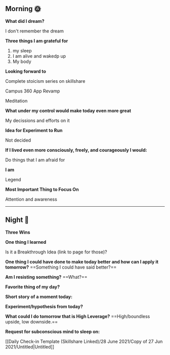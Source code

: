 ## Morning 🌞

**What did I dream?**

I don't remember the dream

**Three things I am grateful for**

1. my sleep
2. I am alive and wakedp up
3. My body

  

**Looking forward to**

Complete stoicism series on skillshare

Campus 360 App Revamp

Meditation

**What under my control would make today even more great**

My decissions and efforts on it

**Idea for Experiment to Run**

Not decided

**If I lived even more consciously, freely, and courageously I would:**

Do things that I am afraid for

**I am**

Legend

**Most Important Thing to Focus On**

Attention and awareness

  

---

## Night 🌛

**Three Wins**

  

**One thing I learned**

  

Is it a Breakthrough Idea (link to page for those)?

  

**One thing I could have done to make today better and how can I apply it tomorrow?** ==Something I could have said better?==

  

**Am I resisting something?** ==What?==

  

**Favorite thing of my day?**

  

**Short story of a moment today:**

  

**Experiment/hypothesis from today?**

  

**What could I do tomorrow that is High Leverage?** ==High/boundless upside, low downside.==

  

**Request for subconscious mind to sleep on:**

[[Daily Check-in Template (Skillshare Linked)/28 June 2021/Copy of 27 Jun 2021/Untitled|Untitled]]